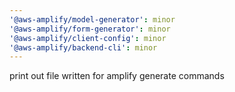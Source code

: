 ```yaml
---
'@aws-amplify/model-generator': minor
'@aws-amplify/form-generator': minor
'@aws-amplify/client-config': minor
'@aws-amplify/backend-cli': minor
---
```


print out file written for amplify generate commands
